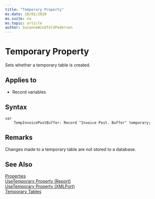 ```yaml
---
title: "Temporary Property"
ms.date: 10/01/2020
ms.suite: na
ms.topic: article
author: SusanneWindfeldPedersen
---
```


# Temporary Property

Sets whether a temporary table is created.  
  
## Applies to  

- Record variables  
  
## Syntax

```AL
var
    TempInvoicePostBuffer: Record "Invoice Post. Buffer" temporary;
```

## Remarks

Changes made to a temporary table are not stored to a database.  
  
## See Also  

[Properties](devenv-properties.md)   
[UseTemporary Property (Report)](devenv-usetemporary-report-property.md)   
[UseTemporary Property (XMLPort)](devenv-usetemporary-xmlport-property.md)    
[Temporary Tables](../devenv-temporary-tables.md)  
